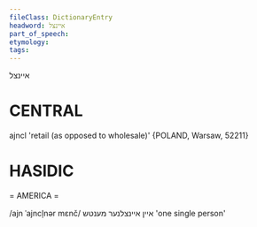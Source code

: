 ```yaml
---
fileClass: DictionaryEntry
headword: איינצל
part_of_speech: 
etymology: 
tags: 
---
```

איינצל

CENTRAL
========

 ajncl 'retail (as opposed to wholesale)' {POLAND, Warsaw, 52211}

HASIDIC
=======
= AMERICA = 

/ajn ˈajncl̩nər mɛnč/ איין איינצלנער מענטש 'one single person'